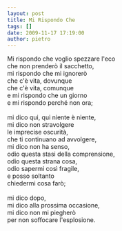 ```yaml
---
layout: post
title: Mi Rispondo Che
tags: []
date: 2009-11-17 17:19:00
author: pietro
---
```

Mi rispondo che voglio spezzare l'eco<br/>che non prenderò il sacchetto,<br/>mi rispondo che mi ignorerò<br/>che c'è vita, dovunque<br/>che c'è vita, comunque<br/>e mi rispondo che un giorno<br/>e mi rispondo perché non ora;<br/><br/>mi dico qui, qui niente è niente,<br/>mi dico non stravolgere<br/>le imprecise oscurità,<br/>che ti continuano ad avvolgere,<br/>mi dico non ha senso,<br/>odio questa stasi della comprensione,<br/>odio questa strana cosa,<br/>odio sapermi così fragile,<br/>e posso soltanto<br/>chiedermi cosa farò;<br/><br/>mi dico dopo,<br/>mi dico alla prossima occasione,<br/>mi dico non mi piegherò<br/>per non soffocare l'esplosione.<br/>
